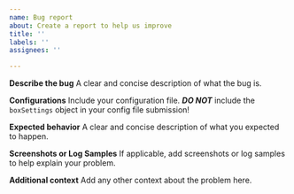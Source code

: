 ```yaml
---
name: Bug report
about: Create a report to help us improve
title: ''
labels: ''
assignees: ''

---
```


**Describe the bug**
A clear and concise description of what the bug is.

**Configurations**
Include your configuration file. ***DO NOT*** include the `boxSettings` object in your config file submission!

**Expected behavior**
A clear and concise description of what you expected to happen.

**Screenshots or Log Samples**
If applicable, add screenshots or log samples to help explain your problem.

**Additional context**
Add any other context about the problem here.
